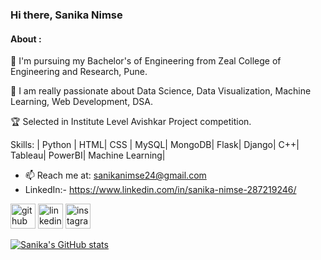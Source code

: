 ### Hi there, Sanika Nimse
#### About :

🔭 I'm  pursuing my Bachelor's of Engineering from Zeal College of Engineering and Research, Pune.

🔭 I am really passionate about Data Science, Data Visualization, Machine Learning, Web Development, DSA.  

🏆 Selected in Institute Level Avishkar Project competition.

Skills: | Python | HTML| CSS | MySQL| MongoDB| Flask| Django| C++| Tableau| PowerBI| Machine Learning| 
- 📫 Reach me at: sanikanimse24@gmail.com
- LinkedIn:- https://www.linkedin.com/in/sanika-nimse-287219246/


[<img src='https://cdn.jsdelivr.net/npm/simple-icons@3.0.1/icons/github.svg' alt='github' height='40'>](https://github.com/Sanika-Nimse)  [<img src='https://cdn.jsdelivr.net/npm/simple-icons@3.0.1/icons/linkedin.svg' alt='linkedin' height='40'>](https://www.linkedin.com/in/s/)  [<img src='https://cdn.jsdelivr.net/npm/simple-icons@3.0.1/icons/instagram.svg' alt='instagram' height='40'>](https://www.instagram.com/_saniii_06_/) 

[![Sanika's GitHub stats](https://github-readme-stats.vercel.app/api?username=Sanika-Nimse)](https://github.com/Sanika-Nimse/github-readme-stats)
